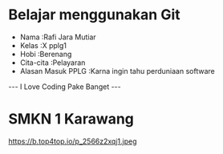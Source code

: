 # Belajar menggunakan Git

- Nama              :Rafi Jara Mutiar
- Kelas             :X pplg1
- Hobi              :Berenang
- Cita-cita         :Pelayaran
- Alasan Masuk PPLG :Karna ingin tahu perduniaan software

--- I Love Coding Pake Banget ---

# SMKN 1 Karawang
https://b.top4top.io/p_2566z2xqj1.jpeg
